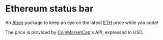# Ethereum status bar

An [Atom](https://atom.io/) package to keep an eye on the latest [ETH](https://www.ethereum.org/ether) price while you code!

The price is provided by [CoinMarketCap](https://coinmarketcap.com/)'s API, expressed in USD.
